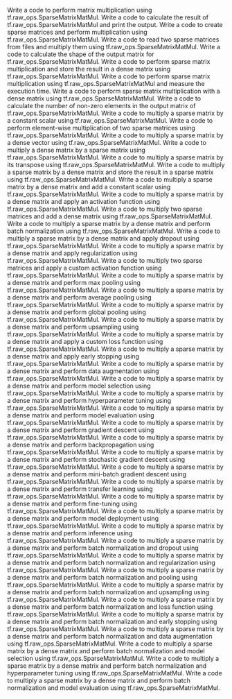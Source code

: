 Write a code to perform matrix multiplication using tf.raw_ops.SparseMatrixMatMul.
Write a code to calculate the result of tf.raw_ops.SparseMatrixMatMul and print the output.
Write a code to create sparse matrices and perform multiplication using tf.raw_ops.SparseMatrixMatMul.
Write a code to read two sparse matrices from files and multiply them using tf.raw_ops.SparseMatrixMatMul.
Write a code to calculate the shape of the output matrix for tf.raw_ops.SparseMatrixMatMul.
Write a code to perform sparse matrix multiplication and store the result in a dense matrix using tf.raw_ops.SparseMatrixMatMul.
Write a code to perform sparse matrix multiplication using tf.raw_ops.SparseMatrixMatMul and measure the execution time.
Write a code to perform sparse matrix multiplication with a dense matrix using tf.raw_ops.SparseMatrixMatMul.
Write a code to calculate the number of non-zero elements in the output matrix of tf.raw_ops.SparseMatrixMatMul.
Write a code to multiply a sparse matrix by a constant scalar using tf.raw_ops.SparseMatrixMatMul.
Write a code to perform element-wise multiplication of two sparse matrices using tf.raw_ops.SparseMatrixMatMul.
Write a code to multiply a sparse matrix by a dense vector using tf.raw_ops.SparseMatrixMatMul.
Write a code to multiply a dense matrix by a sparse matrix using tf.raw_ops.SparseMatrixMatMul.
Write a code to multiply a sparse matrix by its transpose using tf.raw_ops.SparseMatrixMatMul.
Write a code to multiply a sparse matrix by a dense matrix and store the result in a sparse matrix using tf.raw_ops.SparseMatrixMatMul.
Write a code to multiply a sparse matrix by a dense matrix and add a constant scalar using tf.raw_ops.SparseMatrixMatMul.
Write a code to multiply a sparse matrix by a dense matrix and apply an activation function using tf.raw_ops.SparseMatrixMatMul.
Write a code to multiply two sparse matrices and add a dense matrix using tf.raw_ops.SparseMatrixMatMul.
Write a code to multiply a sparse matrix by a dense matrix and perform batch normalization using tf.raw_ops.SparseMatrixMatMul.
Write a code to multiply a sparse matrix by a dense matrix and apply dropout using tf.raw_ops.SparseMatrixMatMul.
Write a code to multiply a sparse matrix by a dense matrix and apply regularization using tf.raw_ops.SparseMatrixMatMul.
Write a code to multiply two sparse matrices and apply a custom activation function using tf.raw_ops.SparseMatrixMatMul.
Write a code to multiply a sparse matrix by a dense matrix and perform max pooling using tf.raw_ops.SparseMatrixMatMul.
Write a code to multiply a sparse matrix by a dense matrix and perform average pooling using tf.raw_ops.SparseMatrixMatMul.
Write a code to multiply a sparse matrix by a dense matrix and perform global pooling using tf.raw_ops.SparseMatrixMatMul.
Write a code to multiply a sparse matrix by a dense matrix and perform upsampling using tf.raw_ops.SparseMatrixMatMul.
Write a code to multiply a sparse matrix by a dense matrix and apply a custom loss function using tf.raw_ops.SparseMatrixMatMul.
Write a code to multiply a sparse matrix by a dense matrix and apply early stopping using tf.raw_ops.SparseMatrixMatMul.
Write a code to multiply a sparse matrix by a dense matrix and perform data augmentation using tf.raw_ops.SparseMatrixMatMul.
Write a code to multiply a sparse matrix by a dense matrix and perform model selection using tf.raw_ops.SparseMatrixMatMul.
Write a code to multiply a sparse matrix by a dense matrix and perform hyperparameter tuning using tf.raw_ops.SparseMatrixMatMul.
Write a code to multiply a sparse matrix by a dense matrix and perform model evaluation using tf.raw_ops.SparseMatrixMatMul.
Write a code to multiply a sparse matrix by a dense matrix and perform gradient descent using tf.raw_ops.SparseMatrixMatMul.
Write a code to multiply a sparse matrix by a dense matrix and perform backpropagation using tf.raw_ops.SparseMatrixMatMul.
Write a code to multiply a sparse matrix by a dense matrix and perform stochastic gradient descent using tf.raw_ops.SparseMatrixMatMul.
Write a code to multiply a sparse matrix by a dense matrix and perform mini-batch gradient descent using tf.raw_ops.SparseMatrixMatMul.
Write a code to multiply a sparse matrix by a dense matrix and perform transfer learning using tf.raw_ops.SparseMatrixMatMul.
Write a code to multiply a sparse matrix by a dense matrix and perform fine-tuning using tf.raw_ops.SparseMatrixMatMul.
Write a code to multiply a sparse matrix by a dense matrix and perform model deployment using tf.raw_ops.SparseMatrixMatMul.
Write a code to multiply a sparse matrix by a dense matrix and perform inference using tf.raw_ops.SparseMatrixMatMul.
Write a code to multiply a sparse matrix by a dense matrix and perform batch normalization and dropout using tf.raw_ops.SparseMatrixMatMul.
Write a code to multiply a sparse matrix by a dense matrix and perform batch normalization and regularization using tf.raw_ops.SparseMatrixMatMul.
Write a code to multiply a sparse matrix by a dense matrix and perform batch normalization and pooling using tf.raw_ops.SparseMatrixMatMul.
Write a code to multiply a sparse matrix by a dense matrix and perform batch normalization and upsampling using tf.raw_ops.SparseMatrixMatMul.
Write a code to multiply a sparse matrix by a dense matrix and perform batch normalization and loss function using tf.raw_ops.SparseMatrixMatMul.
Write a code to multiply a sparse matrix by a dense matrix and perform batch normalization and early stopping using tf.raw_ops.SparseMatrixMatMul.
Write a code to multiply a sparse matrix by a dense matrix and perform batch normalization and data augmentation using tf.raw_ops.SparseMatrixMatMul.
Write a code to multiply a sparse matrix by a dense matrix and perform batch normalization and model selection using tf.raw_ops.SparseMatrixMatMul.
Write a code to multiply a sparse matrix by a dense matrix and perform batch normalization and hyperparameter tuning using tf.raw_ops.SparseMatrixMatMul.
Write a code to multiply a sparse matrix by a dense matrix and perform batch normalization and model evaluation using tf.raw_ops.SparseMatrixMatMul.